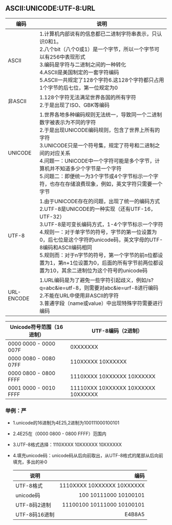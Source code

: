 
## ASCII:UNICODE:UTF-8:URL

编码 | 说明
----|----
ASCII|1.计算机内部说有的信息都已二进制字符串表示，只认识0和1。<br>2.八个bit（八个0或1）是一个字节，所以一个字节可以有256中表现形式<br>3.编码是字符与二进制之间的一种转化<br>4.ASCII是美国制定的一套字符编码<br>5.ASCII一共规定了128个字符6.这128个字符都只占用1个字节的后七位，第一位规定为0
非ASCII|1.128个字符无法满足世界各国的所有字符<br>2.于是出现了ISO、GBK等编码
UNICODE|1.世界各地多种编码规则无法统一，导致同一个二进制数字被表示为不同的字符<br>2.于是出现UNICODE编码规则，包含了世界上所有的字符<br>3.UNICODE只是一个符号集，规定了符号和二进制之间的对应关系<br>4.问题一：UNICODE中一个字符可能是多个字节，计算机并不知道多少个字节是一个字符<br>5.问题二：即便统一为3个字节或4个字节标示一个字符，也存在存储浪费现象，例如，英文字符只需要一个字节
UTF-8|1.由于UNICODE存在的问题，出现了统一的编码方式<br>2.UTF-8是UNICODE的一种实现（还有UTF-16，UTF-32）<br>3.UTF-8是可变长编码方式，1-4个字节标示一个字符<br>4.规则一：对于单字节的符号，字节的第一位设置为0，后七位是这个字符的unicode码，英文字母的UTF-8编码和ASCII编码相同<br>5.规则而：对于n字节的符号，第一个字节的前n位都设置为1，第n+1位设置为0，后面的所有字节前两位都设置为10，其余二进制位为这个符号的unicode码
URL-ENCODE|1.URL编码是为了避免一些字符引起歧义，例如/s?q=abc&ie=utf-8，则需要对abc&ie=urf-8进行编码<br>2.不能在URL中使用非ASCII的字符<br>3.普通字段（name或value）中出现特殊字符需要进行编码

Unicode符号范围（16进制） | UTF-8编码（2进制）
------------------------|-----------------
0000 0000 - 0000 007F   |0XXXXXXX
0000 0080 - 0080 07FF   |110XXXXX 10XXXXXX
0000 0800 - 0800 FFFF   |1110XXXX 10XXXXXX 10XXXXXX
0001 0000 - 0010 FFFF   |11110XXX 10XXXXXX 10XXXXXX 10XXXXXX
### 举例：严
- 1.unicode的16进制为4E25,2进制为100111000100101
- 2.4E25在（0000 0800 - 0800 FFFF）范围内
- 3.UTF-8格式选择：1110XXXX 10XXXXXX 10XXXXXX
- 4.填充unicode码：unicode码从后向前取出，从UTF-8格式的尾部从后向前填充，多出的补0

  说明         |编码 
  -------------|-------------------------:
  UTF-8格式    | 1110XXXX 10XXXXXX 10XXXXXX
  unicode码    |     100 10111000 10100101
  UTF-8码2进制 |11100100 10111000 10100101
  UTF-8码16进制|E4B8A5






